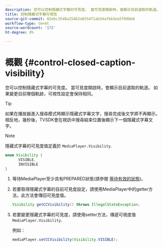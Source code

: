 ```yaml
---
description: 您可以控制隱藏式字幕的可見度。 當可見度開啟時，會顯示目前選取的軌道。 如果變更目前哪個軌跡，可視性設定會保持相同。
title: 控制隱藏式字幕可視性
source-git-commit: 02ebc3548a254b2a6554f1ab34afbb3ea5f09bb8
workflow-type: tm+mt
source-wordcount: '172'
ht-degree: 0%

---
```


# 概觀 {#control-closed-caption-visibility}

您可以控制隱藏式字幕的可見度。 當可見度開啟時，會顯示目前選取的軌道。 如果變更目前哪個軌跡，可視性設定會保持相同。

>[!TIP]
>
>如果在播放器進入搜尋模式時顯示隱藏式字幕文字，搜尋完成後文字將不再顯示。 相反地，幾秒後，TVSDK會在視訊中搜尋結束位置後顯示下一個隱藏式字幕文字。

>[!NOTE]
>
>隱藏式字幕的可見度值定義於 `MediaPlayer.Visibility`.
>
>```java
>enum Visibility { 
>       VISIBLE,  
>       INVISIBLE 
>}
>```
>

1. 等待MediaPlayer至少具有PREPARED狀態(請參閱 [等待有效的狀態](../../../tvsdk-1.4-for-android/ui-configure/android-1.4-ui-state-prepared-wait-for.md))。
1. 若要取得隱藏式字幕的目前可見度設定，請使用MediaPlayer中的getter方法，此方法會傳回可見度值。

   ```java
   Visibility getCCVisibility() throws IllegalStateException;
   ```

1. 若要變更隱藏式字幕的可見度，請使用setter方法，傳遞可視度值 `MediaPlayer.Visibility`.

   例如：

   ```java
   mediaPlayer.setCCVisibility(Visibility.VISIBLE);
   ```

